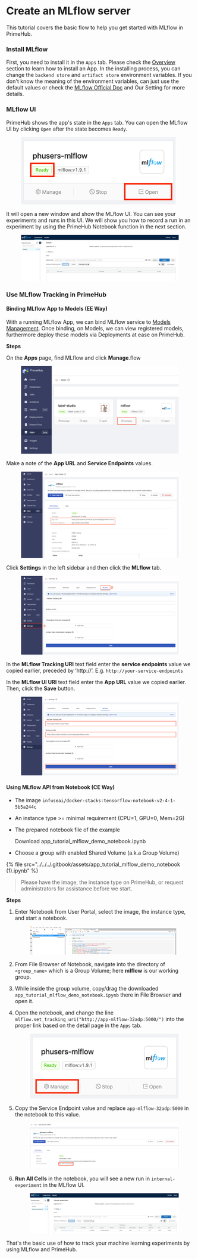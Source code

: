 # Create an MLflow server

This tutorial covers the basic flow to help you get started with MLflow in PrimeHub.

### Install MLflow

First, you need to install it in the `Apps` tab. Please check the [Overview](../) section to learn how to install an App. In the installing process, you can change the `backend store` and `artifact store` environment variables. If you don't know the meaning of the environment variables, can just use the default values or check the [MLflow Official Doc](https://mlflow.org/docs/latest/tracking.html#mlflow-tracking-servers) and Our Setting for more details.

### MLflow UI

PrimeHub shows the app's state in the `Apps` tab. You can open the MLflow UI by clicking `Open` after the state becomes `Ready`.

<figure><img src="../../../.gitbook/assets/app_tutorial_mlflow_app_block.png" alt=""><figcaption></figcaption></figure>

It will open a new window and show the MLflow UI. You can see your experiments and runs in this UI. We will show you how to record a run in an experiment by using the PrimeHub Notebook function in the next section.

<figure><img src="../../../.gitbook/assets/app_tutorial_mlflow_ui.png" alt=""><figcaption></figcaption></figure>

### Use MLflow Tracking in PrimeHub

#### Binding MLflow App to Models (EE Way)

With a running MLflow App, we can bind MLflow service to [Models Management](../../models/). Once binding, on Models, we can view registered models, furthermore deploy these models via Deployments at ease on PrimeHub.

**Steps**

On the **Apps** page, find MLflow and click **Manage**.flow

<figure><img src="../../../.gitbook/assets/primehub-end-to-end-tutorial-configure-mlflow-1.png" alt=""><figcaption></figcaption></figure>

Make a note of the **App URL** and **Service Endpoints** values.

<figure><img src="../../../.gitbook/assets/primehub-end-to-end-tutorial-configure-mlflow-2.png" alt=""><figcaption></figcaption></figure>

Click **Settings** in the left sidebar and then click the **MLflow** tab.

<figure><img src="../../../.gitbook/assets/primehub-end-to-end-tutorial-configure-mlflow-3.png" alt=""><figcaption></figcaption></figure>

In the **MLflow Tracking URI** text field enter the **service endpoints** value we copied earlier, preceded by ‘http://’. E.g. `http://your-service-endpoints`

In the **MLflow UI URI** text field enter the **App URL** value we copied earlier. Then, click the **Save** button.

<figure><img src="../../../.gitbook/assets/primehub-end-to-end-tutorial-configure-mlflow-4.png" alt=""><figcaption></figcaption></figure>

####

#### Using MLflow API from Notebook (CE Way)

* The image `infuseai/docker-stacks:tensorflow-notebook-v2-4-1-5b5a244c`
* An instance type >= minimal requirement (CPU=1, GPU=0, Mem=2G)
*   The prepared notebook file of the example

    Download app\_tutorial\_mlflow\_demo\_notebook.ipynb
* Choose a group with enabled Shared Volume (a.k.a Group Volume)

{% file src="../../../.gitbook/assets/app_tutorial_mlflow_demo_notebook (1).ipynb" %}

> Please have the image, the instance type on PrimeHub, or request administrators for assistance before we start.

**Steps**

1.  Enter Notebook from User Portal, select the image, the instance type, and start a notebook.

    <figure><img src="../../../.gitbook/assets/app_tutorial_mlflow_notebook.png" alt=""><figcaption></figcaption></figure>
2. From File Browser of Notebook, navigate into the directory of `<group_name>` which is a Group Volume; here **mlflow** is our working group.
3. While inside the group volume, copy/drag the downloaded `app_tutorial_mlflow_demo_notebook.ipynb` there in File Browser and open it.
4.  Open the notebook, and change the line `mlflow.set_tracking_uri("http://app-mlflow-32adp:5000/")` into the proper link based on the detail page in the `Apps` tab.

    <figure><img src="../../../.gitbook/assets/app_tutorial_mlflow_app_block2.png" alt=""><figcaption></figcaption></figure>
5.  Copy the Service Endpoint value and replace `app-mlflow-32adp:5000` in the notebook to this value.

    <figure><img src="../../../.gitbook/assets/app_tutorial_mlflow_app_detail.png" alt=""><figcaption></figcaption></figure>
6.  **Run All Cells** in the notebook, you will see a new run in `internal-experiment` in the MLflow UI.

    <figure><img src="../../../.gitbook/assets/app_tutorial_mlflow_run.png" alt=""><figcaption></figcaption></figure>

That's the basic use of how to track your machine learning experiments by using MLflow and PrimeHub.
